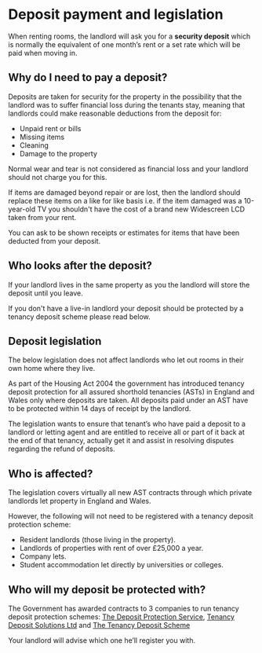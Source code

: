 Deposit payment and legislation
===============================
When renting rooms, the landlord will ask you for a **security deposit** which
is normally the equivalent of one month’s rent or a set rate which will be paid
when moving in.

Why do I need to pay a deposit?
-------------------------------
Deposits are taken for security for the property in the possibility that the
landlord was to suffer financial loss during the tenants stay, meaning that
landlords could make reasonable deductions from the deposit for:

* Unpaid rent or bills
* Missing items
* Cleaning
* Damage to the property

Normal wear and tear is not considered as financial loss and your landlord
should not charge you for this.

If items are damaged beyond repair or are lost, then the landlord should replace
these items on a like for like basis i.e. if the item damaged was a 10-year-old
TV you shouldn't have the cost of a brand new Widescreen LCD taken from your
rent.

You can ask to be shown receipts or estimates for items that have been deducted
from your deposit.

Who looks after the deposit?
----------------------------
If your landlord lives in the same property as you the landlord will store the
deposit until you leave.

If you don't have a live-in landlord your deposit should be protected by a
tenancy deposit scheme please read below.

Deposit legislation
-------------------
The below legislation does not affect landlords who let out rooms in their own
home where they live.

As part of the Housing Act 2004 the government has introduced tenancy deposit
protection for all assured shorthold tenancies (ASTs) in England and Wales only
where deposits are taken. All deposits paid under an AST have to be protected
within 14 days of receipt by the landlord.

The legislation wants to ensure that tenant’s who have paid a deposit to a
landlord or letting agent and are entitled to receive all or part of it back at
the end of that tenancy, actually get it and assist in resolving disputes
regarding the refund of deposits.

Who is affected?
----------------
The legislation covers virtually all new AST contracts through which private
landlords let property in England and Wales.

However, the following will not need to be registered with a tenancy deposit
protection scheme:

* Resident landlords (those living in the property).
* Landlords of properties with rent of over £25,000 a year.
* Company lets.
* Student accommodation let directly by universities or colleges.

Who will my deposit be protected with?
--------------------------------------
The Government has awarded contracts to 3 companies to run tenancy deposit
protection schemes: [The Deposit Protection
Service](http://www.depositprotection.com/), [Tenancy Deposit Solutions
Ltd](http://www.mydeposits.co.uk) and [The Tenancy Deposit
Scheme](http://www.thedisputeservice.co.uk/)

Your landlord will advise which one he’ll register you with.
